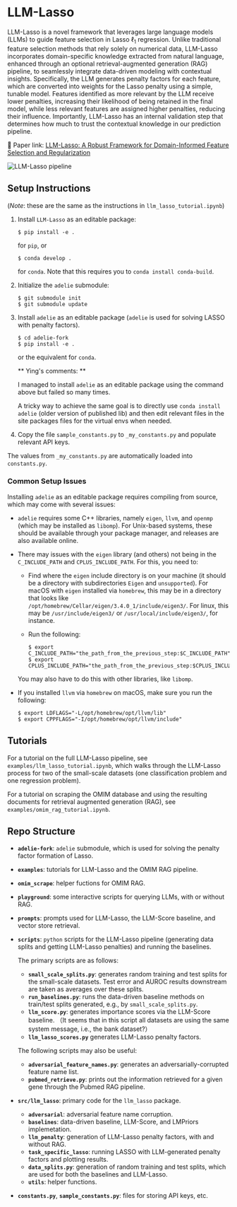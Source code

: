 # LLM-Lasso
LLM-Lasso is a novel framework that leverages large language models (LLMs) to guide feature selection in Lasso $\ell_1$ regression.
Unlike traditional feature selection methods that rely solely on numerical data, LLM-Lasso incorporates domain-specific knowledge extracted from natural language, enhanced through an optional retrieval-augmented generation (RAG) pipeline, to seamlessly integrate data-driven modeling with contextual insights. Specifically, the LLM generates penalty factors for each feature, which are converted into weights for the Lasso penalty using a simple, tunable model. Features identified as more relevant by the LLM receive lower penalties, increasing their likelihood of being retained in the final model, while less relevant features are assigned higher penalties, reducing their influence. Importantly, LLM-Lasso has an internal validation step that determines how much to trust the contextual knowledge in our prediction pipeline.

🔗 Paper link: [LLM-Lasso: A Robust Framework for Domain-Informed Feature Selection and Regularization](https://arxiv.org/abs/2502.10648)

![LLM-Lasso pipeline](documentation/rag-image.png)

## Setup Instructions
(_Note_: these are the same as the instructions in `llm_lasso_tutorial.ipynb`)

1. Install `LLM-Lasso` as an editable package:
    ```
    $ pip install -e .
    ```
    for `pip`, or
    ```
    $ conda develop .
    ```
    for `conda`. Note that this requires you to `conda install conda-build`.

2. Initialize the `adelie` submodule:
    ```
    $ git submodule init
    $ git submodule update
    ```
3. Install `adelie` as an editable package (`adelie` is used for solving LASSO with penalty factors).
    ```
    $ cd adelie-fork
    $ pip install -e .
    ```
    or the equivalent for `conda`.

   ** Ying's comments: **
 
   I managed to install `adelie` as an editable package using the command above but failed so many times.
     
   A tricky way to achieve the same goal is to directly use `conda install adelie` (older version of published lib) and then edit relevant files in the site packages files for the virtual envs when needed. 

5. Copy the file `sample_constants.py` to `_my_constants.py` and populate relevant API keys.

The values from `_my_constants.py` are automatically loaded into `constants.py`.

### Common Setup Issues
Installing `adelie` as an editable package requires compiling from source, which may come with several issues:
- `adelie` requires some C++ libraries, namely `eigen`, `llvm`, and `openmp` (which may be installed as `libomp`). For Unix-based systems, these should be available through your package manager, and releases are also available online.
- There may issues with the `eigen` library (and others) not being in the `C_INCLUDE_PATH` and `CPLUS_INCLUDE_PATH`. For this, you need to:
    - Find where the `eigen` include directory is on your machine (it should be a directory with subdirectories `Eigen` and `unsupported`). For macOS with `eigen` installed via `homebrew`, this may be in a directory that looks like `/opt/homebrew/Cellar/eigen/3.4.0_1/include/eigen3/`. For linux, this may be `/usr/include/eigen3/` or `/usr/local/include/eigen3/`, for instance.

    - Run the following:
        ```
        $ export C_INCLUDE_PATH="the_path_from_the_previous_step:$C_INCLUDE_PATH"
        $ export CPLUS_INCLUDE_PATH="the_path_from_the_previous_step:$CPLUS_INCLUDE_PATH"
        ```
    You may also have to do this with other libraries, like `libomp`.

- If you installed `llvm` via `homebrew` on macOS, make sure you run the following:
    ```
    $ export LDFLAGS="-L/opt/homebrew/opt/llvm/lib"
    $ export CPPFLAGS="-I/opt/homebrew/opt/llvm/include"
    ```

## Tutorials
For a tutorial on the full LLM-Lasso pipeline, see `examples/llm_lasso_tutorial.ipynb`, which walks through the LLM-Lasso process for two of the small-scale datasets (one classification problem and one regression problem).

For a tutorial on scraping the OMIM database and using the resulting documents for retrieval augmented generation (RAG), see `examples/omim_rag_tutorial.ipynb`.

## Repo Structure

- **`adelie-fork`**: `adelie` submodule, which is used for solving the penalty factor formation of Lasso.
- **`examples`**: tutorials for LLM-Lasso and the OMIM RAG pipeline.
- **`omim_scrape`**: helper fuctions for OMIM RAG.
- **`playground`**: some interactive scripts for querying LLMs, with or without RAG.
- **`prompts`**: prompts used for LLM-Lasso, the LLM-Score baseline, and vector store retrieval.
- **`scripts`**: `python` scripts for the LLM-Lasso pipeline (generating data splits and getting LLM-Lasso penalties) and running the baselines.

    The primary scripts are as follows:   
    - **`small_scale_splits.py`**: generates random training and test splits for the small-scale datasets.
    Test error and AUROC results downstream are taken as averages over these splits.
    - **`run_baselines.py`**: runs the data-driven baseline methods on train/test splits generated, e.g., by `small_scale_splits.py`.
    - **`llm_score.py`**: generates importance scores via the LLM-Score baseline. （It seems that in this script all datasets are using the same system message, i.e., the bank dataset?）
    - **`llm_lasso_scores.py`** generates LLM-Lasso penalty factors.
    
    The following scripts may also be useful:
    - **`adversarial_feature_names.py`**: generates an adversarially-corrupted feature name list.
    - **`pubmed_retrieve.py`**: prints out the information retrieved for a given gene through the Pubmed RAG pipeline.
- **`src/llm_lasso`**: primary code for the `llm_lasso` package.
    - **`adversarial`**: adversarial feature name corruption.
    - **`baselines`**: data-driven baseline, LLM-Score, and LMPriors implemetation.
    - **`llm_penalty`**: generation of LLM-Lasso penalty factors, with and without RAG.
    - **`task_specific_lasso`**: running LASSO with LLM-generated penalty factors and plotting results.
    - **`data_splits.py`**: generation of random training and test splits, which are used for both the baselines and LLM-Lasso.
    - **`utils`**: helper functions.
- **`constants.py`**, **`sample_constants.py`**: files for storing API keys, etc.

